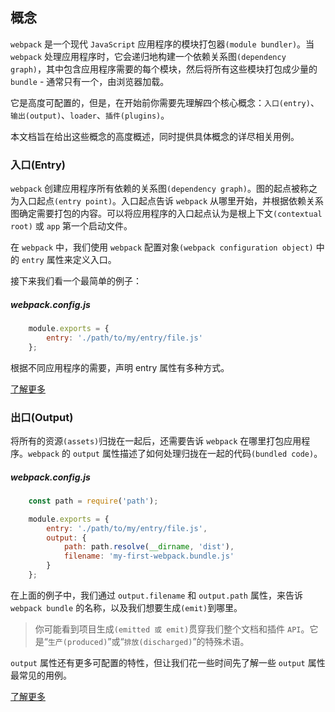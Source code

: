 ## 概念

`webpack` 是一个现代 `JavaScript` 应用程序的模块打包器`(module bundler)`。当 `webpack` 处理应用程序时，它会递归地构建一个依赖关系图`(dependency graph)`，其中包含应用程序需要的每个模块，然后将所有这些模块打包成少量的 `bundle` - 通常只有一个，由浏览器加载。

它是高度可配置的，但是，在开始前你需要先理解四个核心概念：`入口(entry)`、`输出(output)`、`loader`、`插件(plugins)`。

本文档旨在给出这些概念的高度概述，同时提供具体概念的详尽相关用例。

### 入口(Entry)

`webpack` 创建应用程序所有依赖的关系图`(dependency graph)`。图的起点被称之为入口起点`(entry point)`。入口起点告诉 `webpack` 从哪里开始，并根据依赖关系图确定需要打包的内容。可以将应用程序的入口起点认为是根上下文`(contextual root)` 或 `app` 第一个启动文件。

在 `webpack` 中，我们使用 `webpack` 配置对象`(webpack configuration object)` 中的 `entry` 属性来定义入口。

接下来我们看一个最简单的例子：

##### webpack.config.js

```JavaScript
    module.exports = {
        entry: './path/to/my/entry/file.js'
    };
```

根据不同应用程序的需要，声明 entry 属性有多种方式。

[了解更多](./EntryPoints.md)

### 出口(Output)

将所有的资源`(assets)`归拢在一起后，还需要告诉 `webpack` 在哪里打包应用程序。`webpack` 的 `output` 属性描述了如何处理归拢在一起的代码`(bundled code)`。

##### webpack.config.js

```JavaScript
    const path = require('path');

    module.exports = {
        entry: './path/to/my/entry/file.js',
        output: {
            path: path.resolve(__dirname, 'dist'),
            filename: 'my-first-webpack.bundle.js'
        }
    };
```

在上面的例子中，我们通过 `output.filename` 和 `output.path` 属性，来告诉 `webpack bundle` 的名称，以及我们想要生成`(emit)`到哪里。

> 你可能看到项目生成`(emitted 或 emit)`贯穿我们整个文档和插件 `API`。它是“`生产(produced)`”或“`排放(discharged)`”的特殊术语。

`output` 属性还有更多可配置的特性，但让我们花一些时间先了解一些 `output` 属性最常见的用例。

[了解更多](./Output.md)